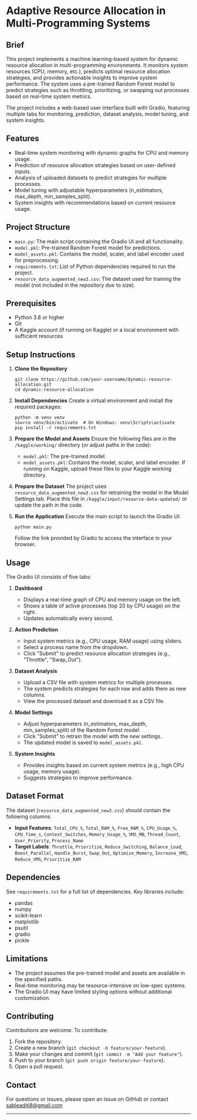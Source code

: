 # Adaptive Resource Allocation in Multi-Programming Systems

## Brief

This project implements a machine learning-based system for dynamic resource allocation in multi-programming environments. It monitors system resources (CPU, memory, etc.), predicts optimal resource allocation strategies, and provides actionable insights to improve system performance. The system uses a pre-trained Random Forest model to predict strategies such as throttling, prioritizing, or swapping out processes based on real-time system metrics.

The project includes a web-based user interface built with Gradio, featuring multiple tabs for monitoring, prediction, dataset analysis, model tuning, and system insights.

## Features

- Real-time system monitoring with dynamic graphs for CPU and memory usage.
- Prediction of resource allocation strategies based on user-defined inputs.
- Analysis of uploaded datasets to predict strategies for multiple processes.
- Model tuning with adjustable hyperparameters (n_estimators, max_depth, min_samples_split).
- System insights with recommendations based on current resource usage.

## Project Structure

- `main.py`: The main script containing the Gradio UI and all functionality.
- `model.pkl`: Pre-trained Random Forest model for predictions.
- `model_assets.pkl`: Contains the model, scaler, and label encoder used for preprocessing.
- `requirements.txt`: List of Python dependencies required to run the project.
- `resource_data_augmented_new3.csv`: The dataset used for training the model (not included in the repository due to size).

## Prerequisites

- Python 3.8 or higher
- Git
- A Kaggle account (if running on Kaggle) or a local environment with sufficient resources

## Setup Instructions

1. **Clone the Repository**
   ```
   git clone https://github.com/your-username/dynamic-resource-allocation.git
   cd dynamic-resource-allocation
   ```

2. **Install Dependencies**
   Create a virtual environment and install the required packages:
   ```
   python -m venv venv
   source venv/bin/activate  # On Windows: venv\Scripts\activate
   pip install -r requirements.txt
   ```

3. **Prepare the Model and Assets**
   Ensure the following files are in the `/kaggle/working/` directory (or adjust paths in the code):
   - `model.pkl`: The pre-trained model.
   - `model_assets.pkl`: Contains the model, scaler, and label encoder.
   If running on Kaggle, upload these files to your Kaggle working directory.

4. **Prepare the Dataset**
   The project uses `resource_data_augmented_new3.csv` for retraining the model in the Model Settings tab. Place this file in `/kaggle/input/resource-data-updated/` or update the path in the code.

5. **Run the Application**
   Execute the main script to launch the Gradio UI:
   ```
   python main.py
   ```
   Follow the link provided by Gradio to access the interface in your browser.

## Usage

The Gradio UI consists of five tabs:

1. **Dashboard**
   - Displays a real-time graph of CPU and memory usage on the left.
   - Shows a table of active processes (top 20 by CPU usage) on the right.
   - Updates automatically every second.

2. **Action Prediction**
   - Input system metrics (e.g., CPU usage, RAM usage) using sliders.
   - Select a process name from the dropdown.
   - Click "Submit" to predict resource allocation strategies (e.g., "Throttle", "Swap_Out").

3. **Dataset Analysis**
   - Upload a CSV file with system metrics for multiple processes.
   - The system predicts strategies for each row and adds them as new columns.
   - View the processed dataset and download it as a CSV file.

4. **Model Settings**
   - Adjust hyperparameters (n_estimators, max_depth, min_samples_split) of the Random Forest model.
   - Click "Submit" to retrain the model with the new settings.
   - The updated model is saved to `model_assets.pkl`.

5. **System Insights**
   - Provides insights based on current system metrics (e.g., high CPU usage, memory usage).
   - Suggests strategies to improve performance.

## Dataset Format

The dataset (`resource_data_augmented_new3.csv`) should contain the following columns:
- **Input Features**: `Total_CPU_%`, `Total_RAM_%`, `Free_RAM_%`, `CPU_Usage_%`, `CPU_Time_s`, `Context_Switches`, `Memory_Usage_%`, `VMS_MB`, `Thread_Count`, `User_Priority`, `Process_Name`
- **Target Labels**: `Throttle`, `Prioritize`, `Reduce_Switching`, `Balance_Load`, `Boost_Parallel`, `Handle_Burst`, `Swap_Out`, `Optimize_Memory`, `Increase_VMS`, `Reduce_VMS`, `Prioritize_RAM`

## Dependencies

See `requirements.txt` for a full list of dependencies. Key libraries include:
- pandas
- numpy
- scikit-learn
- matplotlib
- psutil
- gradio
- pickle

## Limitations

- The project assumes the pre-trained model and assets are available in the specified paths.
- Real-time monitoring may be resource-intensive on low-spec systems.
- The Gradio UI may have limited styling options without additional customization.

## Contributing

Contributions are welcome. To contribute:
1. Fork the repository.
2. Create a new branch (`git checkout -b feature/your-feature`).
3. Make your changes and commit (`git commit -m "Add your feature"`).
4. Push to your branch (`git push origin feature/your-feature`).
5. Open a pull request.


## Contact

For questions or issues, please open an issue on GitHub or contact sableaditi8@gmail.com

---
